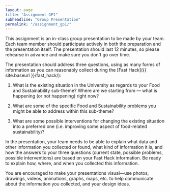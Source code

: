 ```yaml
---
layout: page
title: "Assignment GP1"
subheadline: "Group Presentation"
permalink: "/assignment_gp1/"
---
```


This assignment is an in-class group presentation to be made by your team. Each team member should participate actively in both the preparation and the presentation itself.
The presentation should last 12 minutes, so please rehearse in advance and make sure you don't go over time.

The presentation should address three questions, using as many forms of
information as you can reasonably collect during the [Fast Hack]({{ site.baseurl }}/fast_hack/):

1. What is the existing situation in the University as regards to your Food and Sustainability sub-theme? Where are we starting from &mdash; what is happening (or not
happening) right now?

2. What are some of the specific Food and Sustainability problems you might be
able to address within this sub-theme?

3. What are some possible interventions for changing the existing situation into a preferred one (i.e. improving some aspect of food-related sustainability)?

In the presentation, your team needs to be able to explain what data and other
information you collected or found, what kind of information it is, and how
the answers to your three questions (current state, possible problems,
possible interventions) are based on your Fast Hack information. Be ready to
explain how, where, and when you collected this information.

You are encouraged to make your presentations visual&mdash;use photos,
drawings, videos, animations, graphs, maps, etc. to help communicate about the
information you collected, and your design ideas.
